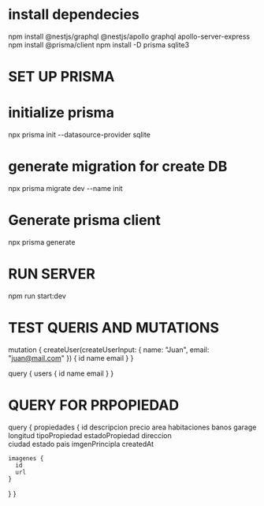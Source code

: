 # install dependecies
npm install @nestjs/graphql @nestjs/apollo graphql apollo-server-express
npm install @prisma/client
npm install -D prisma sqlite3


# SET UP PRISMA

  # initialize prisma
  npx prisma init --datasource-provider sqlite
  # generate migration for create DB
  npx prisma migrate dev --name init
  # Generate prisma client
  npx prisma generate

# RUN SERVER
  npm run start:dev

# TEST QUERIS AND MUTATIONS

  mutation {
  createUser(createUserInput: { name: "Juan", email: "juan@mail.com" }) {
    id
    name
    email
  }
  }

  query {
  users {
    id
    name
    email
  }
  }


 # QUERY FOR PRPOPIEDAD

  query {
  propiedades {
    id
    descripcion
    precio
    area
    habitaciones
    banos
    garage
    longitud
    tipoPropiedad
    estadoPropiedad
    direccion  
    ciudad
    estado
    pais
    imgenPrincipla
    createdAt

    imagenes {
      id
      url
    }
  }
}
